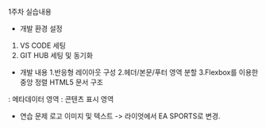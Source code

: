 1주차 실습내용
- 개발 환경 설정
1. VS CODE 세팅
2. GIT HUB 세팅 및 동기화

- 개발 내용
1.반응형 레이아웃 구성
2.헤더/본문/푸터 영역 분할
3.Flexbox를 이용한 중앙 정렬
HTML5 문서 구조
<head>: 메타데이터 영역
<body>: 콘텐츠 표시 영역

- 연습 문제
로고 이미지 및 텍스트 -> 라이엇에서 EA SPORTS로 변경.

